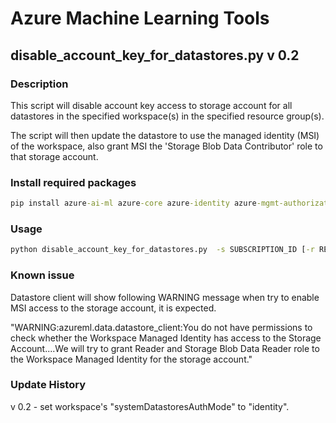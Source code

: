 # Azure Machine Learning Tools

## disable_account_key_for_datastores.py v 0.2

### Description

This script will disable account key access to storage account for all datastores in the specified workspace(s) in the specified resource group(s).

The script will then update the datastore to use the managed identity (MSI) of the workspace, also grant MSI the 'Storage Blob Data Contributor' role to that storage account.

### Install required packages

```cmd
pip install azure-ai-ml azure-core azure-identity azure-mgmt-authorization azure-mgmt-resource azure-mgmt-storage azureml-core setuptools
```

### Usage

```cmd
python disable_account_key_for_datastores.py  -s SUBSCRIPTION_ID [-r RESOURCE_GROUP] [-w WORKSPACE_NAME] [-log LOGLEVEL] [-h]
```

### Known issue

Datastore client will show following WARNING message when try to enable MSI access to the storage account, it is expected.

"WARNING:azureml.data.datastore_client:You do not have permissions to check whether the Workspace Managed Identity has access to the Storage Account....We will try to grant Reader and Storage Blob Data Reader role to the Workspace Managed Identity for the storage account."

### Update History

v 0.2 - set workspace's "systemDatastoresAuthMode" to "identity".
